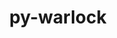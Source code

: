 ---
title: "py-warlock"
layout: cache
categories: [package, develop-2024-12-08]
meta: {"versions": ["1.3.3"], "compilers": ["gcc@=11.4.0", "gcc@=9.4.0", "oneapi@=2024.2.1"], "oss": ["ubuntu20.04", "ubuntu22.04"], "platforms": ["linux"], "targets": ["neoverse_v1", "neoverse_v2", "ppc64le", "x86_64_v3"], "stacks": ["e4s", "e4s-neoverse-v2", "e4s-neoverse_v1", "e4s-oneapi", "e4s-power", "root"], "num_specs": 5, "num_specs_by_stack": {"root": 5, "e4s-power": 1, "e4s-neoverse_v1": 1, "e4s-neoverse-v2": 1, "e4s": 1, "e4s-oneapi": 1}}
spec_details: [{"hash": "hckuaflbfukkk3ipl2j3cyyd5rhag3iz", "compiler": "gcc@=9.4.0", "versions": ["1.3.3"], "os": "ubuntu20.04", "platform": "linux", "target": "ppc64le", "variants": ["build_system=python_pip"], "stacks": ["root", "e4s-power"], "size": "-", "tarball": "https://binaries.spack.io/develop-2024-12-08/build_cache/linux-ubuntu20.04-ppc64le/gcc-9.4.0/py-warlock-1.3.3/linux-ubuntu20.04-ppc64le-gcc-9.4.0-py-warlock-1.3.3-hckuaflbfukkk3ipl2j3cyyd5rhag3iz.spack"}, {"hash": "drb3t5tt7e74mm6mldcltdamfafmqday", "compiler": "gcc@=11.4.0", "versions": ["1.3.3"], "os": "ubuntu22.04", "platform": "linux", "target": "neoverse_v1", "variants": ["build_system=python_pip"], "stacks": ["root", "e4s-neoverse_v1"], "size": "-", "tarball": "https://binaries.spack.io/develop-2024-12-08/build_cache/linux-ubuntu22.04-neoverse_v1/gcc-11.4.0/py-warlock-1.3.3/linux-ubuntu22.04-neoverse_v1-gcc-11.4.0-py-warlock-1.3.3-drb3t5tt7e74mm6mldcltdamfafmqday.spack"}, {"hash": "vbtyd73imuorfbzs4dbwmrabktc2e7yw", "compiler": "gcc@=11.4.0", "versions": ["1.3.3"], "os": "ubuntu22.04", "platform": "linux", "target": "neoverse_v2", "variants": ["build_system=python_pip"], "stacks": ["root", "e4s-neoverse-v2"], "size": "-", "tarball": "https://binaries.spack.io/develop-2024-12-08/build_cache/linux-ubuntu22.04-neoverse_v2/gcc-11.4.0/py-warlock-1.3.3/linux-ubuntu22.04-neoverse_v2-gcc-11.4.0-py-warlock-1.3.3-vbtyd73imuorfbzs4dbwmrabktc2e7yw.spack"}, {"hash": "hhqlveuv7kqymeeppkpn3a5wv3xeewfv", "compiler": "gcc@=11.4.0", "versions": ["1.3.3"], "os": "ubuntu22.04", "platform": "linux", "target": "x86_64_v3", "variants": ["build_system=python_pip"], "stacks": ["e4s", "root"], "size": "-", "tarball": "https://binaries.spack.io/develop-2024-12-08/build_cache/linux-ubuntu22.04-x86_64_v3/gcc-11.4.0/py-warlock-1.3.3/linux-ubuntu22.04-x86_64_v3-gcc-11.4.0-py-warlock-1.3.3-hhqlveuv7kqymeeppkpn3a5wv3xeewfv.spack"}, {"hash": "2aueonqnk37ajy2j4vwxb66hfcxut7hu", "compiler": "oneapi@=2024.2.1", "versions": ["1.3.3"], "os": "ubuntu22.04", "platform": "linux", "target": "x86_64_v3", "variants": ["build_system=python_pip"], "stacks": ["root", "e4s-oneapi"], "size": "-", "tarball": "https://binaries.spack.io/develop-2024-12-08/build_cache/linux-ubuntu22.04-x86_64_v3/oneapi-2024.2.1/py-warlock-1.3.3/linux-ubuntu22.04-x86_64_v3-oneapi-2024.2.1-py-warlock-1.3.3-2aueonqnk37ajy2j4vwxb66hfcxut7hu.spack"}]
---